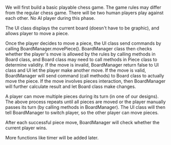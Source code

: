 We will first build a basic playable chess game. The game rules may differ from the regular chess game.
There will be two human players play against each other. No AI player during this phase.

The UI class displays the current board (doesn't have to be graphic), and allows player to move a piece.

Once the player decides to move a piece, the UI class send commands by calling BoardManager.movePiece().
BoardManager class then checks whether the player's move is allowed by the rules by calling methods in Board class,
and Board class may need to call methods in Piece class to determine validity.
If the move is invalid, BoardManager return false to UI class and UI let the player make another move.
If the move is valid, BoardManager will send command (call methods) to Board class to actually move the piece. If the 
move involves pieces interaction, then BoardManager will further calculate result and let Board class make changes.

A player can move multiple pieces during its turn (in one of our designs). The above process repeats until all pieces
are moved or the player manually passes its turn (by calling methods in BoardManager).
The UI class will then tell BoardManager to switch player, so the other player can move pieces.

After each successful piece move, BoardManager will check whether the current player wins.

More functions like timer will be added later.
